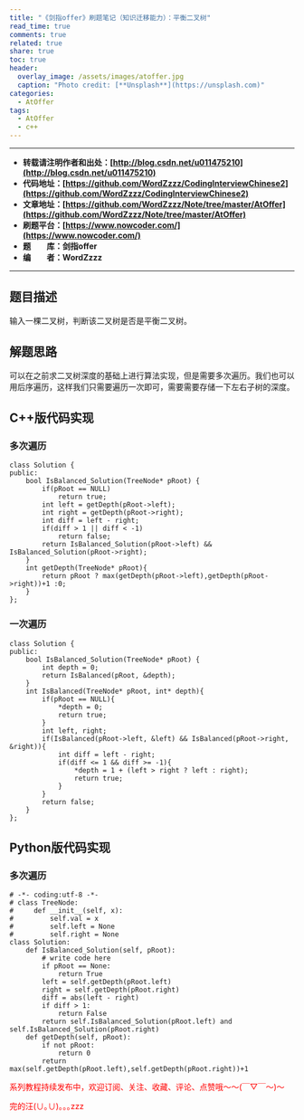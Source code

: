 ```yaml
---
title: "《剑指offer》刷题笔记（知识迁移能力）：平衡二叉树"
read_time: true
comments: true
related: true
share: true
toc: true
header:
  overlay_image: /assets/images/atoffer.jpg
  caption: "Photo credit: [**Unsplash**](https://unsplash.com)"
categories:
  - AtOffer
tags:
  - AtOffer
  - c++
---
```


----------

- **转载请注明作者和出处：[http://blog.csdn.net/u011475210](http://blog.csdn.net/u011475210)**
- **代码地址：[https://github.com/WordZzzz/CodingInterviewChinese2](https://github.com/WordZzzz/CodingInterviewChinese2)**
- **文章地址：[https://github.com/WordZzzz/Note/tree/master/AtOffer](https://github.com/WordZzzz/Note/tree/master/AtOffer)**
- **刷题平台：[https://www.nowcoder.com/](https://www.nowcoder.com/)**
- **题&emsp;&emsp;库：剑指offer**
- **编&emsp;&emsp;者：WordZzzz**

----------

## 题目描述

输入一棵二叉树，判断该二叉树是否是平衡二叉树。

## 解题思路

可以在之前求二叉树深度的基础上进行算法实现，但是需要多次遍历。我们也可以用后序遍历，这样我们只需要遍历一次即可，需要需要存储一下左右子树的深度。

## C++版代码实现

### 多次遍历

```
class Solution {
public:
    bool IsBalanced_Solution(TreeNode* pRoot) {
        if(pRoot == NULL)
            return true;
        int left = getDepth(pRoot->left);
        int right = getDepth(pRoot->right);
        int diff = left - right;
        if(diff > 1 || diff < -1)
            return false;
        return IsBalanced_Solution(pRoot->left) && IsBalanced_Solution(pRoot->right);
    }
    int getDepth(TreeNode* pRoot){
        return pRoot ? max(getDepth(pRoot->left),getDepth(pRoot->right))+1 :0;
    }
};
```

### 一次遍历

```
class Solution {
public:
    bool IsBalanced_Solution(TreeNode* pRoot) {
        int depth = 0;
        return IsBalanced(pRoot, &depth);
    }
    int IsBalanced(TreeNode* pRoot, int* depth){
        if(pRoot == NULL){
            *depth = 0;
            return true;
        }
        int left, right;
        if(IsBalanced(pRoot->left, &left) && IsBalanced(pRoot->right, &right)){
            int diff = left - right;
            if(diff <= 1 && diff >= -1){
                *depth = 1 + (left > right ? left : right);
                return true;
            }
        }
        return false;
    }
};
```

## Python版代码实现

### 多次遍历

```
# -*- coding:utf-8 -*-
# class TreeNode:
#     def __init__(self, x):
#         self.val = x
#         self.left = None
#         self.right = None
class Solution:
    def IsBalanced_Solution(self, pRoot):
        # write code here
        if pRoot == None:
            return True
        left = self.getDepth(pRoot.left)
        right = self.getDepth(pRoot.right)
        diff = abs(left - right)
        if diff > 1:
            return False
        return self.IsBalanced_Solution(pRoot.left) and self.IsBalanced_Solution(pRoot.right)
    def getDepth(self, pRoot):
        if not pRoot:
            return 0
        return max(self.getDepth(pRoot.left),self.getDepth(pRoot.right))+1
```

<span style="color: red">系列教程持续发布中，欢迎订阅、关注、收藏、评论、点赞哦～～(￣▽￣～)～</span>

<span style="color: red">完的汪(∪｡∪)｡｡｡zzz</span>